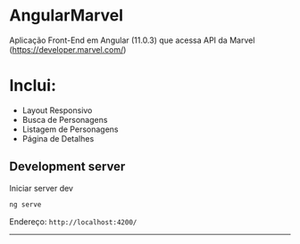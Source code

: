 # AngularMarvel

Aplicação Front-End em Angular (11.0.3) que acessa API da Marvel (https://developer.marvel.com/)

# Inclui: 
- Layout Responsivo
- Busca de Personagens
- Listagem de Personagens
- Página de Detalhes


## Development server

Iniciar server dev
```sh
ng serve
```

Endereço:
`http://localhost:4200/`


----------------------------------------
